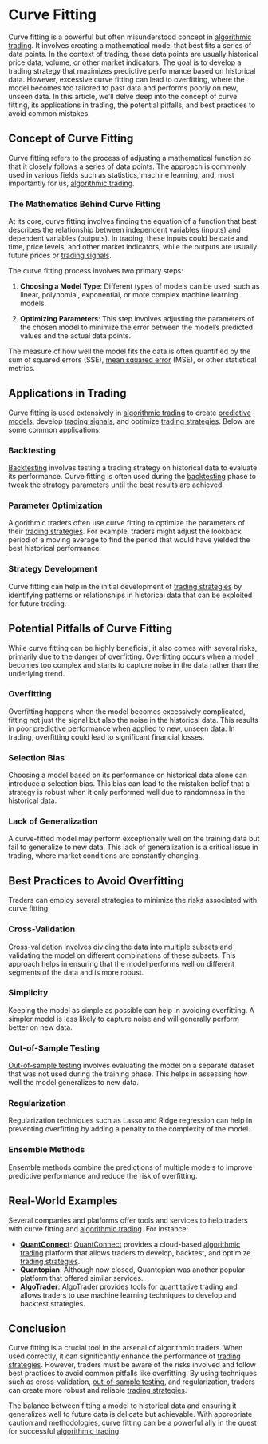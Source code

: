 # Curve Fitting

Curve fitting is a powerful but often misunderstood concept in [algorithmic trading](../a/algorithmic_trading.md). It involves creating a mathematical model that best fits a series of data points. In the context of trading, these data points are usually historical price data, volume, or other market indicators. The goal is to develop a trading strategy that maximizes predictive performance based on historical data. However, excessive curve fitting can lead to overfitting, where the model becomes too tailored to past data and performs poorly on new, unseen data. In this article, we’ll delve deep into the concept of curve fitting, its applications in trading, the potential pitfalls, and best practices to avoid common mistakes.

## Concept of Curve Fitting

Curve fitting refers to the process of adjusting a mathematical function so that it closely follows a series of data points. The approach is commonly used in various fields such as statistics, machine learning, and, most importantly for us, [algorithmic trading](../a/algorithmic_trading.md).

### The Mathematics Behind Curve Fitting

At its core, curve fitting involves finding the equation of a function that best describes the relationship between independent variables (inputs) and dependent variables (outputs). In trading, these inputs could be date and time, price levels, and other market indicators, while the outputs are usually future prices or [trading signals](../t/trading_signals.md).

The curve fitting process involves two primary steps:

1. **Choosing a Model Type**: Different types of models can be used, such as linear, polynomial, exponential, or more complex machine learning models.

2. **Optimizing Parameters**: This step involves adjusting the parameters of the chosen model to minimize the error between the model’s predicted values and the actual data points.

The measure of how well the model fits the data is often quantified by the sum of squared errors (SSE), [mean squared error](../m/mean_squared_error.md) (MSE), or other statistical metrics.

## Applications in Trading

Curve fitting is used extensively in [algorithmic trading](../a/algorithmic_trading.md) to create [predictive models](../p/predictive_models_in_trading.md), develop [trading signals](../t/trading_signals.md), and optimize [trading strategies](../t/trading_strategies.md). Below are some common applications:

### Backtesting

[Backtesting](../b/backtesting.md) involves testing a trading strategy on historical data to evaluate its performance. Curve fitting is often used during the [backtesting](../b/backtesting.md) phase to tweak the strategy parameters until the best results are achieved.

### Parameter Optimization

Algorithmic traders often use curve fitting to optimize the parameters of their [trading strategies](../t/trading_strategies.md). For example, traders might adjust the lookback period of a moving average to find the period that would have yielded the best historical performance.

### Strategy Development

Curve fitting can help in the initial development of [trading strategies](../t/trading_strategies.md) by identifying patterns or relationships in historical data that can be exploited for future trading.

## Potential Pitfalls of Curve Fitting

While curve fitting can be highly beneficial, it also comes with several risks, primarily due to the danger of overfitting. Overfitting occurs when a model becomes too complex and starts to capture noise in the data rather than the underlying trend.

### Overfitting

Overfitting happens when the model becomes excessively complicated, fitting not just the signal but also the noise in the historical data. This results in poor predictive performance when applied to new, unseen data. In trading, overfitting could lead to significant financial losses.

### Selection Bias

Choosing a model based on its performance on historical data alone can introduce a selection bias. This bias can lead to the mistaken belief that a strategy is robust when it only performed well due to randomness in the historical data.

### Lack of Generalization

A curve-fitted model may perform exceptionally well on the training data but fail to generalize to new data. This lack of generalization is a critical issue in trading, where market conditions are constantly changing.

## Best Practices to Avoid Overfitting

Traders can employ several strategies to minimize the risks associated with curve fitting:

### Cross-Validation

Cross-validation involves dividing the data into multiple subsets and validating the model on different combinations of these subsets. This approach helps in ensuring that the model performs well on different segments of the data and is more robust.

### Simplicity

Keeping the model as simple as possible can help in avoiding overfitting. A simpler model is less likely to capture noise and will generally perform better on new data.

### Out-of-Sample Testing

[Out-of-sample testing](../o/out-of-sample_testing.md) involves evaluating the model on a separate dataset that was not used during the training phase. This helps in assessing how well the model generalizes to new data.

### Regularization

Regularization techniques such as Lasso and Ridge regression can help in preventing overfitting by adding a penalty to the complexity of the model.

### Ensemble Methods

Ensemble methods combine the predictions of multiple models to improve predictive performance and reduce the risk of overfitting.

## Real-World Examples

Several companies and platforms offer tools and services to help traders with curve fitting and [algorithmic trading](../a/algorithmic_trading.md). For instance:

- **[QuantConnect](../q/quantconnect.md)**: [QuantConnect](https://www.quantconnect.com/) provides a cloud-based [algorithmic trading](../a/algorithmic_trading.md) platform that allows traders to develop, backtest, and optimize [trading strategies](../t/trading_strategies.md).
- **Quantopian**: Although now closed, Quantopian was another popular platform that offered similar services.
- **[AlgoTrader](../a/algotrader.md)**: [AlgoTrader](https://www.algotrader.com/) provides tools for [quantitative trading](../q/quantitative_trading.md) and allows traders to use machine learning techniques to develop and backtest strategies.

## Conclusion

Curve fitting is a crucial tool in the arsenal of algorithmic traders. When used correctly, it can significantly enhance the performance of [trading strategies](../t/trading_strategies.md). However, traders must be aware of the risks involved and follow best practices to avoid common pitfalls like overfitting. By using techniques such as cross-validation, [out-of-sample testing](../o/out-of-sample_testing.md), and regularization, traders can create more robust and reliable [trading strategies](../t/trading_strategies.md).

The balance between fitting a model to historical data and ensuring it generalizes well to future data is delicate but achievable. With appropriate caution and methodologies, curve fitting can be a powerful ally in the quest for successful [algorithmic trading](../a/algorithmic_trading.md).